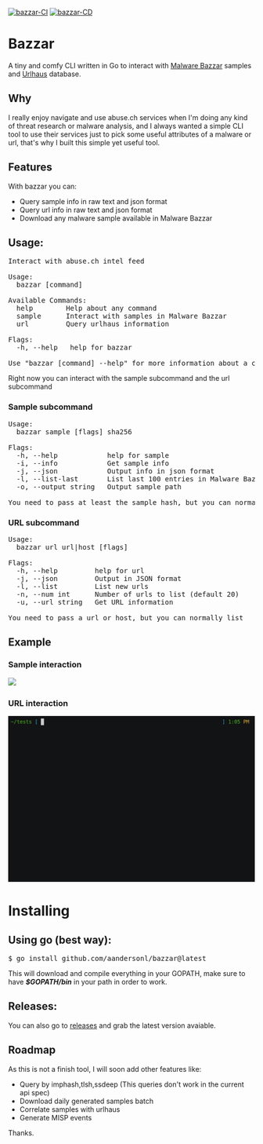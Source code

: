 [![bazzar-CI](https://github.com/AandersonL/bazzar/actions/workflows/ci.yml/badge.svg)](https://github.com/AandersonL/bazzar/actions/workflows/ci.yml)
[![bazzar-CD](https://github.com/AandersonL/bazzar/actions/workflows/cd.yml/badge.svg)](https://github.com/AandersonL/bazzar/actions/workflows/cd.yml)
# Bazzar

A tiny and comfy CLI written in Go to interact with [Malware Bazzar](https://bazaar.abuse.ch/) samples and [Urlhaus](https://urlhaus.abuse.ch/) database.


## Why

I really enjoy navigate and use abuse.ch services when I'm doing any kind of threat research or malware analysis, and I always wanted a simple CLI tool to use their services just to pick some useful attributes of a malware or url, that's why I built this simple yet useful tool.


## Features

With bazzar you can:

* Query sample info in raw text and json format
* Query url info in raw text and json format
* Download any malware sample available in Malware Bazzar



## Usage:

<pre>
Interact with abuse.ch intel feed

Usage:
  bazzar [command]

Available Commands:
  help        Help about any command
  sample      Interact with samples in Malware Bazzar
  url         Query urlhaus information

Flags:
  -h, --help   help for bazzar

Use "bazzar [command] --help" for more information about a command.
</pre>

Right now you can interact with the sample subcommand and the url subcommand

### Sample subcommand
<pre>
Usage:
  bazzar sample [flags] sha256

Flags:
  -h, --help            help for sample
  -i, --info            Get sample info
  -j, --json            Output info in json format
  -l, --list-last       List last 100 entries in Malware Bazzar
  -o, --output string   Output sample path

You need to pass at least the sample hash, but you can normally list
</pre>

### URL subcommand
<pre>
Usage:
  bazzar url url|host [flags]

Flags:
  -h, --help         help for url
  -j, --json         Output in JSON format
  -l, --list         List new urls
  -n, --num int      Number of urls to list (default 20)
  -u, --url string   Get URL information

You need to pass a url or host, but you can normally list
</pre>

## Example 

### Sample interaction

![](assets/samples.gif)

### URL interaction

![](assets/url.gif)



# Installing

## Using go (best way):
<pre>
$ go install github.com/aandersonl/bazzar@latest
</pre>

This will download and compile everything in your GOPATH, make sure to have ***$GOPATH/bin*** in your path in order to work.

## Releases:

You can also go to [releases](https://github.com/AandersonL/bazzar/releases) and grab the latest version avaiable.


## Roadmap

As this is not a finish tool, I will soon add other features like:

* Query by imphash,tlsh,ssdeep (This queries don't work in the current api spec)
* Download daily generated samples batch
* Correlate samples with urlhaus
* Generate MISP events


Thanks.
